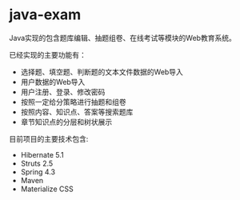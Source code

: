 # java-exam
Java实现的包含题库编辑、抽题组卷、在线考试等模块的Web教育系统。

已经实现的主要功能有：
- 选择题、填空题、判断题的文本文件数据的Web导入
- 用户数据的Web导入
- 用户注册、登录、修改密码
- 按照一定给分策略进行抽题和组卷
- 按照内容、知识点、答案等搜索题库
- 章节知识点的分层和树状展示

目前项目的主要技术包含:
- Hibernate 5.1 
- Struts 2.5
- Spring 4.3
- Maven
- Materialize CSS
